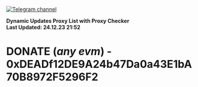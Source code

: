 [![Telegram channel](https://img.shields.io/endpoint?url=https://runkit.io/damiankrawczyk/telegram-badge/branches/master?url=https://t.me/n4z4v0d)](https://t.me/n4z4v0d) 

**Dynamic Updates Proxy List with Proxy Checker**  
**Last Updated: 24.12.23 21:52**

# DONATE (_any evm_) - 0xDEADf12DE9A24b47Da0a43E1bA70B8972F5296F2
